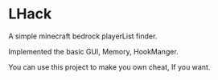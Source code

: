 # LHack
A simple minecraft bedrock playerList finder.

Implemented the basic GUI, Memory, HookManger.

You can use this project to make you own cheat, If you want.
